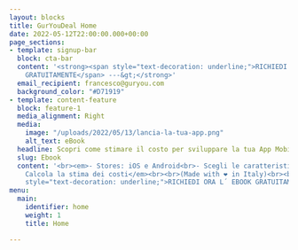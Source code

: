 ```yaml
---
layout: blocks
title: GurYouDeal Home
date: 2022-05-12T22:00:00.000+00:00
page_sections:
- template: signup-bar
  block: cta-bar
  content: '<strong><span style="text-decoration: underline;">RICHIEDI ORA L´ EBOOK
    GRATUITAMENTE</span> ---&gt;</strong>'
  email_recipient: francesco@guryou.com
  background_color: "#D71919"
- template: content-feature
  block: feature-1
  media_alignment: Right
  media:
    image: "/uploads/2022/05/13/lancia-la-tua-app.png"
    alt_text: eBook
  headline: Scopri come stimare il costo per sviluppare la tua App Mobile per il Wellness.<br>
  slug: Ebook
  content: '<br><em>- Stores: iOS e Android<br>- Scegli le caratteristiche principali<br>e<br>-
    Calcola la stima dei costi</em><br><br>(Made with ❤︎ in Italy)<br><br><strong><span
    style="text-decoration: underline;">RICHIEDI ORA L´ EBOOK GRATUITAMENTE:<br><br></span></strong>'
menu:
  main:
    identifier: home
    weight: 1
    title: Home

---
```

